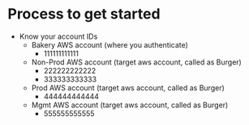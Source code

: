 # Process to get started

- Know your account IDs
    - Bakery AWS account (where you authenticate)
        - 111111111111
    - Non-Prod AWS account (target aws account, called as Burger)
        - 222222222222
        - 333333333333
    - Prod AWS account (target aws account, called as Burger)
        - 444444444444
    - Mgmt AWS account (target aws account, called as Burger)
        - 555555555555

